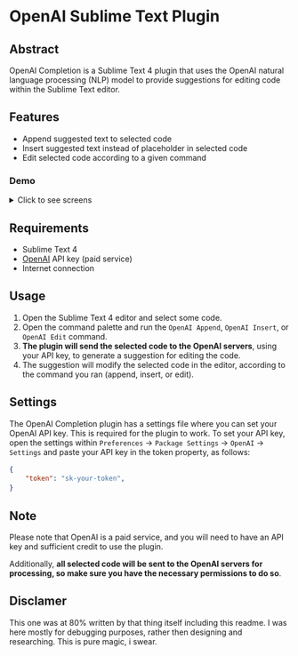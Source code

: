 # OpenAI Sublime Text Plugin
## Abstract

OpenAI Completion is a Sublime Text 4 plugin that uses the OpenAI natural language processing (NLP) model to provide suggestions for editing code within the Sublime Text editor.

## Features
- Append suggested text to selected code
- Insert suggested text instead of placeholder in selected code
- Edit selected code according to a given command

### Demo
<details><summary>Click to see screens</summary>
![](static/image1.png)

---
![](static/image2.png)

---
![](static/image3.png)

---
![](static/image4.png)
</details>

## Requirements

- Sublime Text 4
- [OpenAI](https://beta.openai.com/account) API key (paid service)
- Internet connection

## Usage
1. Open the Sublime Text 4 editor and select some code.
2. Open the command palette and run the `OpenAI Append`, `OpenAI Insert`, or `OpenAI Edit` command.
3. **The plugin will send the selected code to the OpenAI servers**, using your API key, to generate a suggestion for editing the code.
4. The suggestion will modify the selected code in the editor, according to the command you ran (append, insert, or edit).

## Settings
The OpenAI Completion plugin has a settings file where you can set your OpenAI API key. This is required for the plugin to work. To set your API key, open the settings within `Preferences` -> `Package Settings` -> `OpenAI` -> `Settings` and paste your API key in the token property, as follows:
```JSON
{
    "token": "sk-your-token",
}
```

## Note
Please note that OpenAI is a paid service, and you will need to have an API key and sufficient credit to use the plugin.

Additionally, **all selected code will be sent to the OpenAI servers for processing, so make sure you have the necessary permissions to do so**.

## Disclamer
This one was at 80% written by that thing itself including this readme. I was here mostly for debugging purposes, rather then designing and researching. This is pure magic, i swear.
